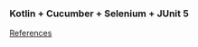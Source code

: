 ### Kotlin + Cucumber + Selenium + JUnit 5


[References](https://www.swtestacademy.com/selenium-spring-boot-cucumber-junit5-project)